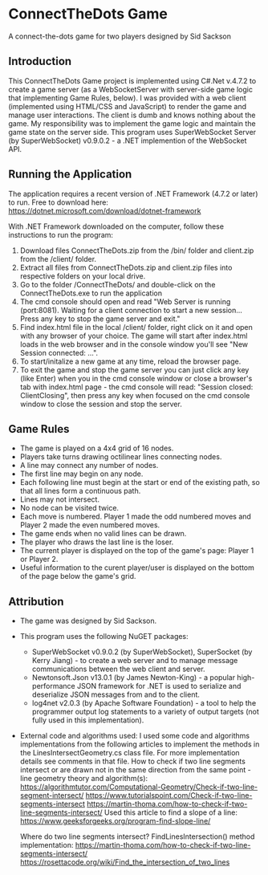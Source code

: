 # ConnectTheDots Game
A connect-the-dots game for two players designed by Sid Sackson

## Introduction
This ConnectTheDots Game project is implemented using C#.Net v.4.7.2 to create a game server (as a WebSocketServer with server-side game logic that implementing Game Rules, below). 
I was provided with a web client (implemented using HTML/CSS and JavaScript) to render the game and manage user interactions. 
The client is dumb and knows nothing about the game. My responsibility was to implement the game logic and maintain the game state on the server side.
This program uses SuperWebSocket Server (by SuperWebSocket) v0.9.0.2 - a .NET implemention of the WebSocket API. 

## Running the Application
The application requires a recent version of .NET Framework (4.7.2 or later) to run. 
Free to download here: https://dotnet.microsoft.com/download/dotnet-framework

With .NET Framework downloaded on the computer, follow these instructions to run the program:
1. Download files ConnectTheDots.zip from the /bin/ folder and client.zip from the /client/ folder.
2. Extract all files from ConnectTheDots.zip and client.zip files into respective folders on your local drive.
3. Go to the folder /ConnectTheDots/ and double-click on the ConnectTheDots.exe to run the application
4. The cmd console should open and read "Web Server is running (port:8081). Waiting for a client connection to start a new session... Press any key to stop the game server and exit."
5. Find index.html file in the local /client/ folder, right click on it and open with any browser of your choice. The game will start after index.html loads in the web browser and in the console window you'll see "New Session connected: ...".
6. To start/initalize a new game at any time, reload the browser page.
7. To exit the game and stop the game server you can just click any key (like Enter) when you in the cmd console window or close a browser's tab with index.html page - the cmd console will read: "Session closed: ClientClosing", then press any key when focused on the cmd console window to close the session and stop the server.

## Game Rules
* The game is played on a 4x4 grid of 16 nodes.
* Players take turns drawing octilinear lines connecting nodes.
* A line may connect any number of nodes.
* The first line may begin on any node.
* Each following line must begin at the start or end of the existing path, so that all lines form a continuous path.
* Lines may not intersect.
* No node can be visited twice.
* Each move is numbered. Player 1 made the odd numbered moves and Player 2 made the even numbered moves. 
* The game ends when no valid lines can be drawn.
* The player who draws the last line is the loser.
* The current player is displayed on the top of the game's page: Player 1 or Player 2.
* Useful information to the curent player/user is displayed on the bottom of the page below the game's grid.

## Attribution
* The game was designed by Sid Sackson.
* This program uses the following NuGET packages: 
  - SuperWebSocket v0.9.0.2 (by SuperWebSocket), SuperSocket (by Kerry Jiang) - to create a web server and to manage message communications between the web client and server.
  - Newtonsoft.Json v13.0.1 (by James Newton-King) - a popular high-performance JSON framework for .NET is used to serialize and deserialize JSON messages from and to the client.
  - log4net v2.0.3 (by Apache Software Foundation) - a tool to help the programmer output log statements to a variety of output targets (not fully used in this implementation).

* External code and algorithms used: 
  I used some code and algorithms implementations from the following articles to implement the methods in the LinesIntersectGeometry.cs class file. 
  For more implementation details see comments in that file.
  How to check if two line segments intersect or are drawn not in the same direction from the same point - line geometry theory and algorithm(s):
  https://algorithmtutor.com/Computational-Geometry/Check-if-two-line-segment-intersect/
  https://www.tutorialspoint.com/Check-if-two-line-segments-intersect
  https://martin-thoma.com/how-to-check-if-two-line-segments-intersect/
  Used this article to find a slope of a line: https://www.geeksforgeeks.org/program-find-slope-line/

  Where do two line segments intersect? FindLinesIntersection() method implementation:
  https://martin-thoma.com/how-to-check-if-two-line-segments-intersect/
  https://rosettacode.org/wiki/Find_the_intersection_of_two_lines
  
